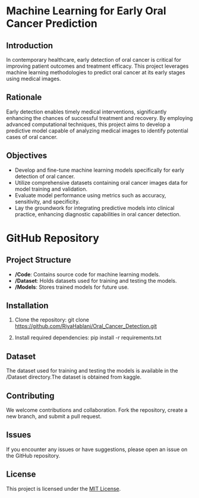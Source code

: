 # Machine Learning for Early Oral Cancer Prediction

## Introduction

In contemporary healthcare, early detection of oral cancer is critical for improving patient outcomes and treatment efficacy. This project leverages machine learning methodologies to predict oral cancer at its early stages using medical images.

## Rationale

Early detection enables timely medical interventions, significantly enhancing the chances of successful treatment and recovery. By employing advanced computational techniques, this project aims to develop a predictive model capable of analyzing medical images to identify potential cases of oral cancer.

## Objectives

* Develop and fine-tune machine learning models specifically for early detection of oral cancer.
* Utilize comprehensive datasets containing oral cancer images data for model training and validation.
* Evaluate model performance using metrics such as accuracy, sensitivity, and specificity.
* Lay the groundwork for integrating predictive models into clinical practice, enhancing diagnostic capabilities in oral cancer detection.

# GitHub Repository

## Project Structure

* **/Code**: Contains source code for machine learning models.
* **/Dataset**: Holds datasets used for training and testing the models.
* **/Models**: Stores trained models for future use.

## Installation

1. Clone the repository:
git clone https://github.com/RiyaHablani/Oral_Cancer_Detection.git

2. Install required dependencies:
pip install -r requirements.txt


## Dataset

The dataset used for training and testing the models is available in the /Dataset directory.The dataset is obtained from kaggle.

## Contributing

We welcome contributions and collaboration. Fork the repository, create a new branch, and submit a pull request.

## Issues

If you encounter any issues or have suggestions, please open an issue on the GitHub repository.

## License

This project is licensed under the [MIT License](https://github.com/RiyaHablani/Oral_Cancer_Detection/blob/master/LICENSE).
